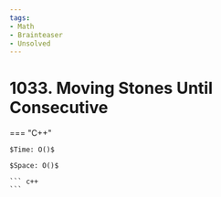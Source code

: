 ```yaml
---
tags:
- Math
- Brainteaser
- Unsolved
---
```



# 1033. Moving Stones Until Consecutive

=== "C++"

    $Time: O()$

    $Space: O()$

    ``` c++
    ```